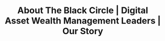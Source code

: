 ---
title: "About The Black Circle | Digital Asset Wealth Management Leaders | Our Story"
description: "Founded in 2024 to redefine digital wealth management for distinguished clients. Learn about our mission to provide institutional-grade cryptocurrency solutions with traditional private banking excellence."
---